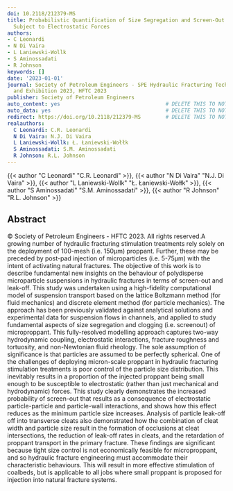 ```yaml
---
doi: 10.2118/212379-MS
title: Probabilistic Quantification of Size Segregation and Screen-Out of Microparticles
  Subject to Electrostatic Forces
authors:
- C Leonardi
- N Di Vaira
- L Laniewski-Wollk
- S Aminossadati
- R Johnson
keywords: []
date: '2023-01-01'
journal: Society of Petroleum Engineers - SPE Hydraulic Fracturing Technology Conference
  and Exhibition 2023, HFTC 2023
publisher: Society of Petroleum Engineers
auto_content: yes                                  # DELETE THIS TO NOT AUTO GENERATE CONTENT
auto_data: yes                                     # DELETE THIS TO NOT AUTO GENERATE METADATA
redirect: https://doi.org/10.2118/212379-MS        # DELETE THIS TO NOT REDIRECT
realauthors:
  C Leonardi: C.R. Leonardi
  N Di Vaira: N.J. Di Vaira
  L Laniewski-Wollk: Ł. Łaniewski-Wołłk
  S Aminossadati: S.M. Aminossadati
  R Johnson: R.L. Johnson
---
```

{{< author "C Leonardi" "C.R. Leonardi" >}}, {{< author "N Di Vaira" "N.J. Di Vaira" >}}, {{< author "L Laniewski-Wollk" "Ł. Łaniewski-Wołłk" >}}, {{< author "S Aminossadati" "S.M. Aminossadati" >}}, {{< author "R Johnson" "R.L. Johnson" >}}

## Abstract
© Society of Petroleum Engineers - HFTC 2023. All rights reserved.A growing number of hydraulic fracturing stimulation treatments rely solely on the deployment of 100-mesh (i.e. 150μm) proppant. Further, these may be preceded by post-pad injection of microparticles (i.e. 5-75μm) with the intent of activating natural fractures. The objective of this work is to describe fundamental new insights on the behaviour of polydisperse microparticle suspensions in hydraulic fractures in terms of screen-out and leak-off. This study was undertaken using a high-fidelity computational model of suspension transport based on the lattice Boltzmann method (for fluid mechanics) and discrete element method (for particle mechanics). The approach has been previously validated against analytical solutions and experimental data for suspension flows in channels, and applied to study fundamental aspects of size segregation and clogging (i.e. screenout) of microproppant. This fully-resolved modelling approach captures two-way hydrodynamic coupling, electrostatic interactions, fracture roughness and tortuosity, and non-Newtonian fluid rheology. The sole assumption of significance is that particles are assumed to be perfectly spherical. One of the challenges of deploying micron-scale proppant in hydraulic fracturing stimulation treatments is poor control of the particle size distribution. This inevitably results in a proportion of the injected proppant being small enough to be susceptible to electrostatic (rather than just mechanical and hydrodynamic) forces. This study clearly demonstrates the increased probability of screen-out that results as a consequence of electrostatic particle-particle and particle-wall interactions, and shows how this effect reduces as the minimum particle size increases. Analysis of particle leak-off off into transverse cleats also demonstrated how the combination of cleat width and particle size result in the formation of occlusions at cleat intersections, the reduction of leak-off rates in cleats, and the retardation of proppant transport in the primary fracture. These findings are significant because tight size control is not economically feasible for microproppant, and so hydraulic fracture engineering must accommodate their characteristic behaviours. This will result in more effective stimulation of coalbeds, but is applicable to all jobs where small proppant is proposed for injection into natural fracture systems.
